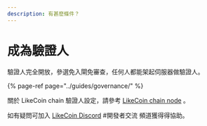 ```yaml
---
description: 有甚麼條件？
---
```


# 成為驗證人

驗證人完全開放，參選免入閘免審查，任何人都能架起伺服器做驗證人。

{% page-ref page="../guides/governance/" %}

關於 LikeCoin chain 驗證人設定，請參考 [LikeCoin chain node](https://docs.like.co/likecoin-chain-node) 。

如有疑問可加入 [LikeCoin Discord](https://discord.com/invite/W4DQ6peZZZ) \#開發者交流 頻道獲得得協助。[](https://daisymarisfung.gitbook.io/likecoincollection/newbie-village/validator)



